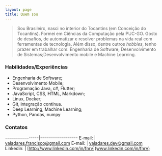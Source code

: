 ```yaml
---
layout: page
title: Quem sou
---
```


<!-- ## Quem sou -->
> Sou Brasileiro, nasci no interior do Tocantins (em Conceição do Tocantins). Formei em Ciências da Computação pela PUC-GO. 
Gosto de desafios, de automatizar e resolver problemas na vida real com ferramentas de tecnologia. Além disso, dentre outros *hobbies*, tenho prazer em trabalhar com: Engenharia de Software; Desenvolvimento de Sistemas;Desenvolvimento mobile e Machine Learning.


### Habilidades/Experiências 
- Engenharia de Software;
- Desenvolvimento Mobile;
- Programação Java, c#,  Flutter;
- JavaScript, CSS, HTML, Markdown;
- Linux, Docker;
- Git, integração contínua.
- Deep Learning, Machine Learning;
- Python, Pandas, numpy


### Contatos


-----------------|-------------------
E-mail:          | <valadares.francisco@gmail.com>
E-mail:          | <valadares.dev@gmail.com>
Linkedin:        | [http://www.linkedin.com/in/fnrv](www.linkedin.com/in/fnrv)
